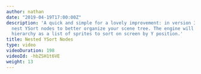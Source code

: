 ```yaml
---
author: nathan
date: "2019-04-19T17:00:00Z"
description: 'A quick and simple for a lovely improvement: in version 3.1, you can
  nest YSort nodes to better organize your scene tree. The engine will treat the entire
  hierarchy as a list of sprites to sort on screen by Y position.'
title: Nested YSort Nodes
type: video
videoDuration: 198
videoId: -hbZSH1t6VE
weight: 13
---
```


